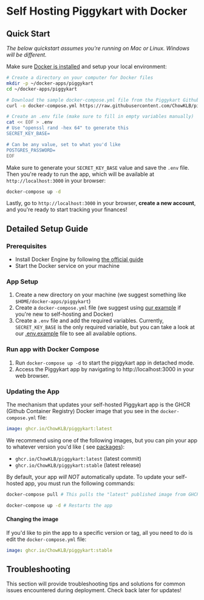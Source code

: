 # Self Hosting Piggykart with Docker

## Quick Start

_The below quickstart assumes you're running on Mac or Linux. Windows will
be different._

Make sure [Docker is installed](https://docs.docker.com/engine/install/) and
setup your local environment:

```bash
# Create a directory on your computer for Docker files
mkdir -p ~/docker-apps/piggykart
cd ~/docker-apps/piggykart

# Download the sample docker-compose.yml file from the Piggykart Github repository
curl -o docker-compose.yml https://raw.githubusercontent.com/ChowKLB/piggykart/main/docker-compose.example.yml

# Create an .env file (make sure to fill in empty variables manually)
cat << EOF > .env
# Use "openssl rand -hex 64" to generate this
SECRET_KEY_BASE=

# Can be any value, set to what you'd like
POSTGRES_PASSWORD=
EOF
```

Make sure to generate your `SECRET_KEY_BASE` value and save the `.env` file.
Then you're ready to run the app, which will be available at
`http://localhost:3000` in your browser:

```bash
docker-compose up -d
```

Lastly, go to `http://localhost:3000` in your browser, **create a new
account**, and you're ready to start tracking your finances!

## Detailed Setup Guide

### Prerequisites

- Install Docker Engine by
  following [the official guide](https://docs.docker.com/engine/install/)
- Start the Docker service on your machine

### App Setup

1. Create a new directory on your machine (we suggest something like
   `$HOME/docker-apps/piggykart`)
2. Create a `docker-compose.yml` file (we suggest
   using [our example](/docker-compose.example.yml)
   if
   you're new to self-hosting and Docker)
3. Create a `.env` file and add the required variables. Currently,
   `SECRET_KEY_BASE` is the only required variable, but you can take a look
   at our [.env.example](/.env.example) file to see all available options.

### Run app with Docker Compose

1. Run `docker-compose up -d` to start the piggykart app in detached mode.
2. Access the Piggykart app by navigating to http://localhost:3000 in your web
   browser.

### Updating the App

The mechanism that updates your self-hosted Piggykart app is the GHCR (Github
Container Registry) Docker image that you see in the `docker-compose.yml` file:

```yml
image: ghcr.io/ChowKLB/piggykart:latest
```

We recommend using one of the following images, but you can pin your app to
whatever version you'd like (
see [packages](https://github.com/ChowKLB/piggykart/pkgs/container/piggykart)):

- `ghcr.io/ChowKLB/piggykart:latest` (latest commit)
- `ghcr.io/ChowKLB/piggykart:stable` (latest release)

By default, your app _will NOT_ automatically update. To update your
self-hosted app, you must run the following commands:

```bash
docker-compose pull # This pulls the "latest" published image from GHCR

docker-compose up -d # Restarts the app
```

#### Changing the image

If you'd like to pin the app to a specific version or tag, all you need to do is
edit the `docker-compose.yml` file:

```yml
image: ghcr.io/ChowKLB/piggykart:stable
```

## Troubleshooting

This section will provide troubleshooting tips and solutions for common issues
encountered during deployment. Check back later for updates!


